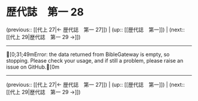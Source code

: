 # 歴代誌　第一 28

(previous:: [[代上 27|← 歴代誌　第一 27]]) | (up:: [[歴代誌　第一]]) | (next:: [[代上 29|歴代誌　第一 29 →]])

***
[0;31;49mError: the data returned from BibleGateway is empty, so stopping. Please check your usage, and if still a problem, please raise an issue on GitHub.[0m

***

(previous:: [[代上 27|← 歴代誌　第一 27]]) | (up:: [[歴代誌　第一]]) | (next:: [[代上 29|歴代誌　第一 29 →]])

